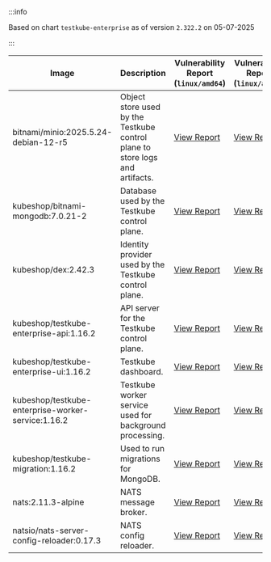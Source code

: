 :::info

Based on chart `testkube-enterprise` as of version `2.322.2` on 05-07-2025

:::

| Image | Description | Vulnerability Report (`linux/amd64`) | Vulnerability Report (`linux/arm64`) | Docker Image |
|-------|-------------|----------------------------------------|----------------------------------------|--------------|
| bitnami/minio:2025.5.24-debian-12-r5 | Object store used by the Testkube control plane to store logs and artifacts. | [View Report](./minio-2025.5.24-debian-12-r5_linux_amd64.md) | [View Report](./minio-2025.5.24-debian-12-r5_linux_arm64.md) | [View Image](https://hub.docker.com/layers/bitnami/minio/2025.5.24-debian-12-r5/images/sha256-b3d51900e846b92f7503ca6be07d2e8c56ebb6a13a60bc71b8777c716c074bcf?context=explore) |
| kubeshop/bitnami-mongodb:7.0.21-2 | Database used by the Testkube control plane. | [View Report](./bitnami-mongodb-7.0.21-2_linux_amd64.md) | [View Report](./bitnami-mongodb-7.0.21-2_linux_arm64.md) | [View Image](https://hub.docker.com/layers/kubeshop/bitnami-mongodb/7.0.21-2/images/sha256-c347474e6488832564a6ce3d1870056f52aa4e7123bb85ce391a60c0b4ecdf18?context=explore) |
| kubeshop/dex:2.42.3 | Identity provider used by the Testkube control plane. | [View Report](./dex-2.42.3_linux_amd64.md) | [View Report](./dex-2.42.3_linux_arm64.md) | [View Image](https://hub.docker.com/layers/kubeshop/dex/2.42.3/images/sha256-db03bd0a7b5d26c4c36034f227f3b16c1d3bdadf3bd56eb23f2ca9c442716cb6?context=explore) |
| kubeshop/testkube-enterprise-api:1.16.2 | API server for the Testkube control plane. | [View Report](./testkube-enterprise-api-1.16.2_linux_amd64.md) | [View Report](./testkube-enterprise-api-1.16.2_linux_arm64.md) | [View Image](https://hub.docker.com/layers/kubeshop/testkube-enterprise-api/1.16.2/images/sha256-4ec6387466121ebfe876dc35e081f0b38a5ba0a7162014586332c558aa606e33?context=explore) |
| kubeshop/testkube-enterprise-ui:1.16.2 | Testkube dashboard. | [View Report](./testkube-enterprise-ui-1.16.2_linux_amd64.md) | [View Report](./testkube-enterprise-ui-1.16.2_linux_arm64.md) | [View Image](https://hub.docker.com/layers/kubeshop/testkube-enterprise-ui/1.16.2/images/sha256-cd28428fcd7aaf2346662fa11b54ab775c915e0c26fc368e708ee90cd2595dea?context=explore) |
| kubeshop/testkube-enterprise-worker-service:1.16.2 | Testkube worker service used for background processing. | [View Report](./testkube-enterprise-worker-service-1.16.2_linux_amd64.md) | [View Report](./testkube-enterprise-worker-service-1.16.2_linux_arm64.md) | [View Image](https://hub.docker.com/layers/kubeshop/testkube-enterprise-worker-service/1.16.2/images/sha256-57aa389d901247a31d77be92fd61f3b77d690dc0795eefc1946005644bb516a9?context=explore) |
| kubeshop/testkube-migration:1.16.2 | Used to run migrations for MongoDB. | [View Report](./testkube-migration-1.16.2_linux_amd64.md) | [View Report](./testkube-migration-1.16.2_linux_arm64.md) | [View Image](https://hub.docker.com/layers/kubeshop/testkube-migration/1.16.2/images/sha256-670ebe176066dbd44893deac48607102a4f714fd863683581d4663a44e609649?context=explore) |
| nats:2.11.3-alpine | NATS message broker. | [View Report](./nats-2.11.3-alpine_linux_amd64.md) | [View Report](./nats-2.11.3-alpine_linux_arm64.md) | [View Image](https://hub.docker.com/layers/library/nats/2.11.3-alpine/images/sha256-f6be324fcee27f2a91178d74f77bb4ba3e5a9d2e72ba7d6871f45d14aadca40a?context=explore) |
| natsio/nats-server-config-reloader:0.17.3 | NATS config reloader. | [View Report](./nats-server-config-reloader-0.17.3_linux_amd64.md) | [View Report](./nats-server-config-reloader-0.17.3_linux_arm64.md) | [View Image](https://hub.docker.com/layers/natsio/nats-server-config-reloader/0.17.3/images/sha256-6798c689cca8a98f34e57db124abe46c81edf9bfb02d54ad85da60d0e41ef592?context=explore) |
